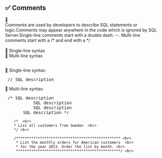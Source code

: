 ## ✅ Comments 

🔷 <br>Comments are used by developers to describe SQL statements or logic.Comments may appear anywhere in the code which is ignored by SQL Server.Single-line comments start with a double dash: --. Multi-line comments start with a /* and end with a */  
	<br> 🔷 Single-line syntax
	<br> 🔷 Multi-line syntax

<br> 
	🔷 Single-line syntax: <br> 
		<pre> // SQL description  </pre>
	🔷 Multi-line syntax: <br>  
<pre> /* SQL description
	       SQL description 
	       SQL description 
       SQL description */ </pre>

		/*  <br> 
		* List all customers from Sweden  <br> 
		*/ <br>  

		/************************************************ <br> 
		 * List the monthly orders for American customers  <br> 
		 * for the year 2013. Order the list by month. <br> 
		 ************************************************/ <br>  

